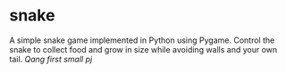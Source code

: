 # snake
A simple snake game implemented in Python using Pygame. Control the snake to collect food and grow in size while avoiding walls and your own tail. 
_Qang first small pj_
